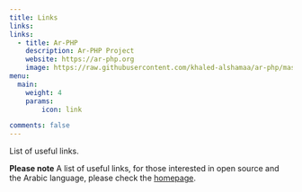 ```yaml
---
title: Links
links:
links:
  - title: Ar-PHP
    description: Ar-PHP Project 
    website: https://ar-php.org
    image: https://raw.githubusercontent.com/khaled-alshamaa/ar-php/master/ar-php_256.png
menu:
  main:
    weight: 4
    params:
        icon: link

comments: false
---
```


List of useful links.

**Please note** A list of useful links, for those interested in open source and the Arabic language, please check the [homepage](/).
